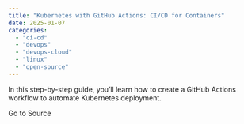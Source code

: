 ```yaml
---
title: "Kubernetes with GitHub Actions: CI/CD for Containers"
date: 2025-01-07
categories: 
  - "ci-cd"
  - "devops"
  - "devops-cloud"
  - "linux"
  - "open-source"
---
```


In this step-by-step guide, you’ll learn how to create a GitHub Actions workflow to automate Kubernetes deployment.

Go to Source

